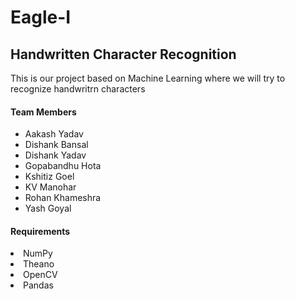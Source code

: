 # Eagle-I
<h2><b> Handwritten Character Recognition</b> </h2>
<p> This is our project based on Machine Learning where we will try to recognize handwritrn characters </p>

<h4><b>Team Members</b></h4>
<ul>
<li>Aakash Yadav</li>
<li>Dishank Bansal</li>
<li>Dishank Yadav</li>
<li>Gopabandhu Hota</li>
<li>Kshitiz Goel</li>
<li>KV Manohar</li>
<li>Rohan Khameshra</li>
<li>Yash Goyal</li>
</ul>

<h4><b>Requirements</b></h4>
<li>NumPy</li>
<li>Theano</li>
<li>OpenCV</li>
<li>Pandas</li>
